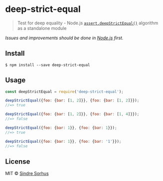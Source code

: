 # deep-strict-equal

> Test for deep equality - Node.js [`assert.deepStrictEqual()`](https://nodejs.org/api/assert.html#assert_assert_deepstrictequal_actual_expected_message) algorithm as a standalone module

*Issues and improvements should be done in [Node.js](https://github.com/nodejs/node/issues) first.*


## Install

```
$ npm install --save deep-strict-equal
```


## Usage

```js
const deepStrictEqual = require('deep-strict-equal');

deepStrictEqual({foo: {bar: [1, 2]}}, {foo: {bar: [1, 2]}});
//=> true

deepStrictEqual({foo: {bar: [1, 2]}}, {foo: {bar: [1, 4]}});
//=> false

deepStrictEqual({foo: {bar: 1}}, {foo: {bar: 1}});
//=> true

deepStrictEqual({foo: {bar: 1}}, {foo: {bar: '1'}});
//=> false
```


## License

MIT © [Sindre Sorhus](http://sindresorhus.com)
